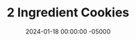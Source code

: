 ---
layout: post
title:  "2 Ingredient Cookies"
date:   2024-01-18 00:00:00 -05000
categories: 
- Recipes
- Healthier Dessert
permalink: /recipes/two-ingredient-cookies
image: /assets/Food/Healthier Dessert/2 Ing Cookie/two-ing-cover.jpg
ing: 2ing-ing
facts: 2ing-facts
Prep: 12
Rest: 
Cook: 8
Source1: 
Source2: 
tags: 
- two ingredient
- peanut butter
- nut butter
- almond butter
- nuts
- banana
- applesauce
- unsweetened applesauce
- cinnamon
- vanilla
- extract
- gluten free
- sugar free
Description: My leftover ripe banana and container of peanuts were eyeing me funny, so I whipped up some <a href="natural-peanut-butter">Homemade Natural Nut Butter</a> to use in these simple cookies. They have a good source of fat and protein, low in sugar (added sugar free without the chocolate), and come in at around 80 calories for a peanut butter cookie (still less than 100 with the chocolate).
Instructions: 
- In a medium bowl, mash your banana with the back of a fork. Mix in the peanut butter, and your base recipe is done<br><br>

- You can also add in some cinnamon (1/2 tsp), extracts (1/2 tsp almond or vanilla), or salt (small pinch) for extra flavor<br><br>

- Scoop the dough onto a lined cookie sheet (I used a 1 tbsp cookie scoop). Flatten the dough with your fingers to about 1/4" thick<br><br>
- <center><img src="/assets/Food/Healthier Dessert/2 Ing Cookie/two-ing-3.jpg" alt="" class="instruction-image"></center><br>

- Optionally, top each cookie with chocolate chips (2 tbsp, 30 g), about 5-6 per cookie (even better if you had minis)<br><br>

- Bake in a 350F oven for about 8 minutes. Transfer the pan to the fridge to cool the cookies completely
---